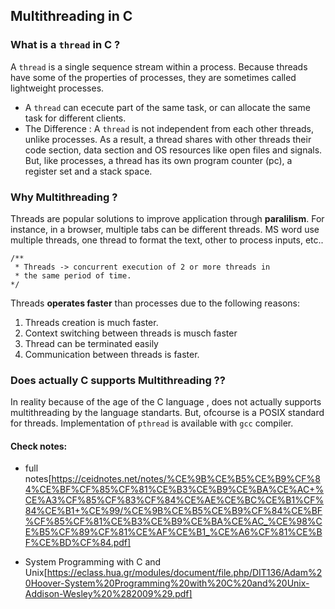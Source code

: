 
## Multithreading in C
### What is a `thread` in C ?

A `thread` is a single sequence stream within a process. Because threads have 
some of the properties of processes, they are sometimes called lightweight 
processes.

- A `thread` can ececute part of the same task, or can allocate the same task for
different clients.
- The Difference : A `thread` is not independent from each other threads, unlike 
processes. As a result, a thread shares with other threads their code section, data
section and OS resources like open files and signals. But, like processes, a thread
has its own program counter (pc), a register set and a stack space.

### Why Multithreading ?
Threads are popular solutions to improve application through **paralilism**.
For instance, in a browser, multiple tabs can be different threads. MS
word use multiple threads, one thread to format the text, other to process
inputs, etc..

```
/** 
 * Threads -> concurrent execution of 2 or more threads in
 * the same period of time.
*/

```

Threads **operates faster** than processes due to the following reasons:
1. Threads creation is much faster.
2. Context switching between threads is musch faster
3. Thread can be terminated easily
4. Communication between threads is faster.

### Does actually C supports Multithreading ??
In reality because of the age of the C language , does not actually supports 
multithreading by the language standarts. But, ofcourse is a POSIX standard
for threads. Implementation of `pthread` is available with `gcc` compiler.

#### Check notes:
- full notes[https://ceidnotes.net/notes/%CE%9B%CE%B5%CE%B9%CF%84%CE%BF%CF%85%CF%81%CE%B3%CE%B9%CE%BA%CE%AC+%CE%A3%CF%85%CF%83%CF%84%CE%AE%CE%BC%CE%B1%CF%84%CE%B1+%CE%99/%CE%9B%CE%B5%CE%B9%CF%84%CE%BF%CF%85%CF%81%CE%B3%CE%B9%CE%BA%CE%AC_%CE%98%CE%B5%CF%89%CF%81%CE%AF%CE%B1_%CE%A6%CF%81%CE%BF%CE%BD%CF%84.pdf]

- System Programming with C and Unix[https://eclass.hua.gr/modules/document/file.php/DIT136/Adam%20Hoover-System%20Programming%20with%20C%20and%20Unix-Addison-Wesley%20%282009%29.pdf]

